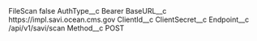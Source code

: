 <?xml version="1.0" encoding="UTF-8"?>
<CustomMetadata xmlns="http://soap.sforce.com/2006/04/metadata" xmlns:xsi="http://www.w3.org/2001/XMLSchema-instance" xmlns:xsd="http://www.w3.org/2001/XMLSchema">
    <label>FileScan</label>
    <protected>false</protected>
    <values>
        <field>AuthType__c</field>
        <value xsi:type="xsd:string">Bearer</value>
    </values>
    <values>
        <field>BaseURL__c</field>
        <value xsi:type="xsd:string">https://impl.savi.ocean.cms.gov</value>
    </values>
    <values>
        <field>ClientId__c</field>
        <value xsi:nil="true"/>
    </values>
    <values>
        <field>ClientSecret__c</field>
        <value xsi:nil="true"/>
    </values>
    <values>
        <field>Endpoint__c</field>
        <value xsi:type="xsd:string">/api/v1/savi/scan</value>
    </values>
    <values>
        <field>Method__c</field>
        <value xsi:type="xsd:string">POST</value>
    </values>
</CustomMetadata>
